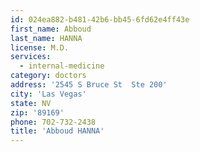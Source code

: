 ```yaml
---
id: 024ea882-b481-42b6-bb45-6fd62e4ff43e
first_name: Abboud
last_name: HANNA
license: M.D.
services:
  - internal-medicine
category: doctors
address: '2545 S Bruce St  Ste 200'
city: 'Las Vegas'
state: NV
zip: '89169'
phone: 702-732-2438
title: 'Abboud HANNA'
---
```

